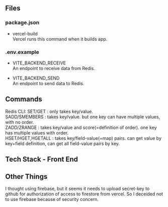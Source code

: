 ## Files

### package.json

 - vercel-build<br>
 Vercel runs this command when it builds app.

### .env.example

 - VITE_BACKEND_RECEIVE<br>
 An endpoint to receive data from Redis.

 - VITE_BACKEND_SEND<br>
 An endpoint to send data to Redis.


## Commands

Redis CLI: 
SET/GET : only takes key/value. <br>
SADD/SMEMBERS : takes key/value. but one key can have multiple values, with no order. <br>
ZADD/ZRANGE : takes key/value and score(=definition of order). one key has multiple values with order. <br>
HSET/HGET,HGETALL : takes key/field-value(=map) pairs. can get value by key+field definition, can get all field-value pairs by key.<br>

## Tech Stack - Front End

###

## Other Things


I thought using firebase, but it seems it needs to upload secret-key to github for authorization of access to firestore from vercel.
So I deceided not to use firebase because of security concern.



